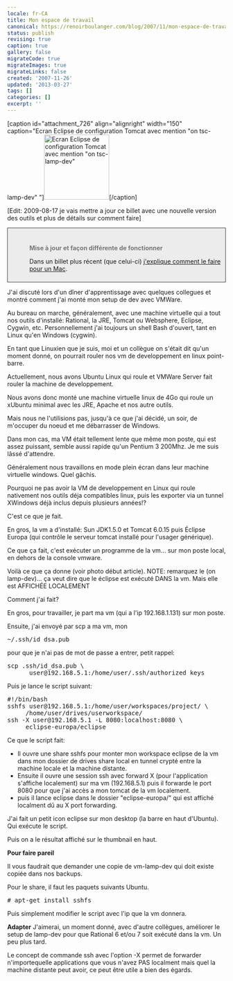 ```yaml
---
locale: fr-CA
title: Mon espace de travail
canonical: https://renoirboulanger.com/blog/2007/11/mon-espace-de-travail/
status: publish
revising: true
caption: true
gallery: false
migrateCode: true
migrateImages: true
migrateLinks: false
created: '2007-11-26'
updated: '2013-03-27'
tags: []
categories: []
excerpt: ''
---
```


[caption id="attachment_726" align="alignright" width="150" caption="Ecran Eclipse de configuration Tomcat avec mention &quot;on tsc-lamp-dev&quot; "]<a href="https://renoirb.github.io/site-assets/assets/content/blog/2007/11/desktoprenoir1.png"><img class="size-thumbnail wp-image-726" title="desktoprenoir" src="https://renoirb.github.io/site-assets/assets/content/blog/2007/11/desktoprenoir1-150x150.png" alt="Ecran Eclipse de configuration Tomcat avec mention &quot;on tsc-lamp-dev&quot; " width="150" height="150" /></a>[/caption]

[Edit: 2009-08-17 je vais mettre a jour ce billet avec une nouvelle version des outils et plus de détails sur comment faire]

<div style="background: #ececec; margin: 5px 0px; padding: 18px 8px 8px 50px; border: 1px solid #333;">
<h4 style="color: #777; margin-bottom: 10px;">Mise à jour et façon différente de fonctionner</h4>
<p>Dans un billet plus récent (que celui-ci) <a href="/blog/2010/07/installer-une-machine-virtuelle-linux-roulant-dans-vmware-fusion-sous-mac-os-x/">j'explique comment le faire pour un Mac</a>.</p>
</div>

J'ai discuté lors d'un dîner d'apprentissage avec quelques collegues et montré comment j'ai monté mon setup de dev avec VMWare.

Au bureau on marche, généralement, avec une machine virtuelle qui a tout nos outils d'installé: Rational, la JRE, Tomcat ou Websphere, Eclipse, Cygwin, etc. Personnellement j'ai toujours un shell Bash d'ouvert, tant en Linux qu'en Windows (cygwin).

En tant que Linuxien que je suis, moi et un collègue on s'était dit qu'un moment donné, on pourrait rouler nos vm de developpement en linux point-barre.
<!--more-->
Actuellement, nous avons Ubuntu Linux qui roule et VMWare Server fait rouler la machine de developpement.

Nous avons donc monté une machine virtuelle linux de 4Go qui roule un xUbuntu minimal avec les JRE, Apache et nos autre outils.

Mais nous ne l'utilisions pas, jusqu'à  ce que j'ai décidé, un soir, de m'occuper du noeud et me débarrasser de Windows.

Dans mon cas, ma VM était tellement lente que même mon poste, qui est assez puissant, semble aussi rapide qu'un Pentium 3 200Mhz. Je me suis lâssé d'attendre.

Généralement nous travaillons en mode plein écran dans leur machine virtuelle windows. Quel gâchis.

Pourquoi ne pas avoir la VM de developpement en Linux qui roule nativement nos outils déja compatibles linux,
puis les exporter via un tunnel XWindows déjà  inclus depuis plusieurs années!?

C'est ce que je fait.

En gros, la vm a d'installé: Sun JDK1.5.0 et Tomcat 6.0.15 puis Éclipse Europa (qui contrôle le serveur tomcat installé pour l'usager générique).

Ce que ça fait, c'est exécuter un programme de la vm... sur mon poste local, en dehors de la console vmware.

Voilà  ce que ça donne (voir photo début article).
NOTE: remarquez le (on lamp-dev)...  ça veut dire que le éclipse est exécuté DANS la vm. Mais elle est AFFICHÉE LOCALEMENT

Comment j'ai fait?

En gros, pour travailler, je part ma vm (qui a l'ip 192.168.1.131) sur mon poste.

Ensuite, j'ai envoyé par scp a ma vm, mon
<pre lang="bash">~/.ssh/id_dsa.pub</pre>
pour que je n'ai pas de mot de passe a entrer, petit rappel:
<pre lang="bash">scp .ssh/id_dsa.pub \
      user@192.168.5.1:/home/user/.ssh/authorized_keys</pre>
Puis je lance le script suivant:
<pre lang="bash">#!/bin/bash
sshfs user@192.168.5.1:/home/user/workspaces/project/ \
     /home/user/drives/userworkspace/
ssh -X user@192.168.5.1 -L 8080:localhost:8080 \
     eclipse-europa/eclipse</pre>
Ce que le script fait:
<ul>
	<li>Il ouvre une share sshfs pour monter mon workspace eclipse de la vm dans mon dossier de drives share local en tunnel crypté entre la machine locale et la machine distante.</li>
	<li>Ensuite il ouvre une session ssh avec forward X (pour l'application s'affiche localement) sur ma vm (192.168.5.1) puis il forwarde le port 8080 pour que j'ai accès a mon tomcat de la vm localement.</li>
	<li> puis il lance eclipse dans le dossier "eclipse-europa/" qui est affiché localment dû au X port forwarding.</li>
</ul>
J'ai fait un petit icon eclipse sur mon desktop (la barre en haut d'Ubuntu). Qui exécute le script.

Puis on a le résultat affiché sur le thumbnail en haut.

<strong>Pour faire pareil</strong>

Il vous faudrait que demander une copie de vm-lamp-dev qui doit existe copiée dans nos backups.

Pour le share, il faut les paquets suivants Ubuntu.
<pre lang="bash"># apt-get install sshfs</pre>
Puis simplement modifier le script avec l'ip que la vm donnera.

<strong>Adapter</strong>
J'aimerai, un moment donné, avec d'autre collègues, améliorer le setup de lamp-dev pour que Rational 6 et/ou 7 soit exécuté dans la vm. Un peu plus tard.

Le concept de commande ssh avec l'option -X permet de forwarder n'importequelle applications que vous n'avez PAS localment mais quel la machine distante peut avoir, ce peut être utile a bien des égards.
